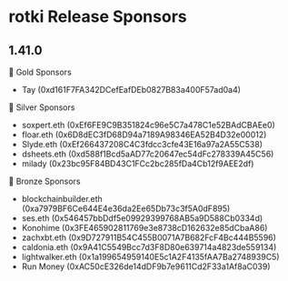 # rotki Release Sponsors

## 1.41.0

🥇 Gold Sponsors

* Tay (0xd161F7FA342DCefEafDEb0827B83a400F57ad0a4)

🥈 Silver Sponsors

* soxpert.eth (0xEf6FE9C9B351824c96e5C7a478C1e52BAdCBAEe0)
* floar.eth (0x6D8dEC3fD68D94a7189A98346EA52B4D32e00012)
* Slyde.eth (0xEf266437208C4C3fdcc3cfe43E16a97a2A55C538)
* dsheets.eth (0xd588f1Bcd5aAD77c20647ec54dFc278339A45C56)
* milady (0x23bc95F84BD43C1FCc2bc285fDa4Cb12f9AEE2df)

🥉 Bronze Sponsors

* blockchainbuilder.eth (0xa7979BF6Ce644E4e36da2Ee65Db73c3f5A0dF895)
* ses.eth (0x546457bbDdf5e09929399768AB5a9D588Cb0334d)
* Konohime (0x3FE465902811769e3e8738cD162632e85dCbaA86)
* zachxbt.eth (0x9D727911B54C455B0071A7B682FcF4Bc444B5596)
* caldonia.eth (0x9A41C5549Bcc7d3F8D80e639714a4823de559134)
* lightwalker.eth (0x1a199654959140E5c1A2F4135fAA7Ba2748939C5)
* Run Money (0xAC50cE326de14dDF9b7e9611Cd2F33a1Af8aC039)
